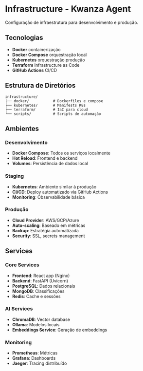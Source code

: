 # Infrastructure - Kwanza Agent

Configuração de infraestrutura para desenvolvimento e produção.

## Tecnologias

- **Docker** containerização
- **Docker Compose** orquestração local
- **Kubernetes** orquestração produção
- **Terraform** Infrastructure as Code
- **GitHub Actions** CI/CD

## Estrutura de Diretórios

```
infrastructure/
├── docker/           # Dockerfiles e compose
├── kubernetes/       # Manifests K8s
├── terraform/        # IaC para cloud
└── scripts/          # Scripts de automação
```

## Ambientes

### Desenvolvimento
- **Docker Compose**: Todos os serviços localmente
- **Hot Reload**: Frontend e backend
- **Volumes**: Persistência de dados local

### Staging
- **Kubernetes**: Ambiente similar à produção
- **CI/CD**: Deploy automatizado via GitHub Actions
- **Monitoring**: Observabilidade básica

### Produção
- **Cloud Provider**: AWS/GCP/Azure
- **Auto-scaling**: Baseado em métricas
- **Backup**: Estratégia automatizada
- **Security**: SSL, secrets management

## Services

### Core Services
- **Frontend**: React app (Nginx)
- **Backend**: FastAPI (Uvicorn)
- **PostgreSQL**: Dados relacionais
- **MongoDB**: Classificações
- **Redis**: Cache e sessões

### AI Services
- **ChromaDB**: Vector database
- **Ollama**: Modelos locais
- **Embeddings Service**: Geração de embeddings

### Monitoring
- **Prometheus**: Métricas
- **Grafana**: Dashboards
- **Jaeger**: Tracing distribuído